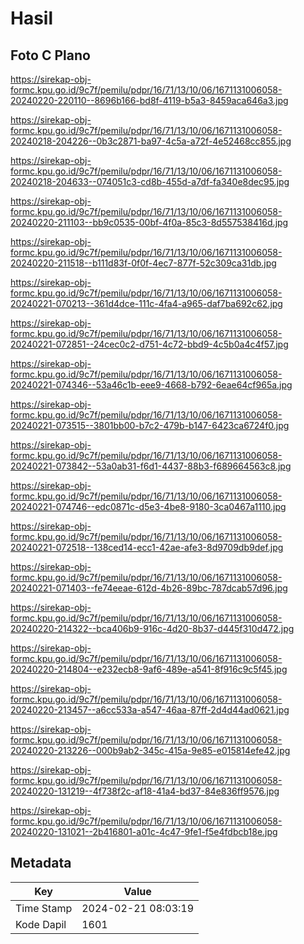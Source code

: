 # Hasil

## Foto C Plano

https://sirekap-obj-formc.kpu.go.id/9c7f/pemilu/pdpr/16/71/13/10/06/1671131006058-20240220-220110--8696b166-bd8f-4119-b5a3-8459aca646a3.jpg

https://sirekap-obj-formc.kpu.go.id/9c7f/pemilu/pdpr/16/71/13/10/06/1671131006058-20240218-204226--0b3c2871-ba97-4c5a-a72f-4e52468cc855.jpg

https://sirekap-obj-formc.kpu.go.id/9c7f/pemilu/pdpr/16/71/13/10/06/1671131006058-20240218-204633--074051c3-cd8b-455d-a7df-fa340e8dec95.jpg

https://sirekap-obj-formc.kpu.go.id/9c7f/pemilu/pdpr/16/71/13/10/06/1671131006058-20240220-211103--bb9c0535-00bf-4f0a-85c3-8d557538416d.jpg

https://sirekap-obj-formc.kpu.go.id/9c7f/pemilu/pdpr/16/71/13/10/06/1671131006058-20240220-211518--b111d83f-0f0f-4ec7-877f-52c309ca31db.jpg

https://sirekap-obj-formc.kpu.go.id/9c7f/pemilu/pdpr/16/71/13/10/06/1671131006058-20240221-070213--361d4dce-111c-4fa4-a965-daf7ba692c62.jpg

https://sirekap-obj-formc.kpu.go.id/9c7f/pemilu/pdpr/16/71/13/10/06/1671131006058-20240221-072851--24cec0c2-d751-4c72-bbd9-4c5b0a4c4f57.jpg

https://sirekap-obj-formc.kpu.go.id/9c7f/pemilu/pdpr/16/71/13/10/06/1671131006058-20240221-074346--53a46c1b-eee9-4668-b792-6eae64cf965a.jpg

https://sirekap-obj-formc.kpu.go.id/9c7f/pemilu/pdpr/16/71/13/10/06/1671131006058-20240221-073515--3801bb00-b7c2-479b-b147-6423ca6724f0.jpg

https://sirekap-obj-formc.kpu.go.id/9c7f/pemilu/pdpr/16/71/13/10/06/1671131006058-20240221-073842--53a0ab31-f6d1-4437-88b3-f689664563c8.jpg

https://sirekap-obj-formc.kpu.go.id/9c7f/pemilu/pdpr/16/71/13/10/06/1671131006058-20240221-074746--edc0871c-d5e3-4be8-9180-3ca0467a1110.jpg

https://sirekap-obj-formc.kpu.go.id/9c7f/pemilu/pdpr/16/71/13/10/06/1671131006058-20240221-072518--138ced14-ecc1-42ae-afe3-8d9709db9def.jpg

https://sirekap-obj-formc.kpu.go.id/9c7f/pemilu/pdpr/16/71/13/10/06/1671131006058-20240221-071403--fe74eeae-612d-4b26-89bc-787dcab57d96.jpg

https://sirekap-obj-formc.kpu.go.id/9c7f/pemilu/pdpr/16/71/13/10/06/1671131006058-20240220-214322--bca406b9-916c-4d20-8b37-d445f310d472.jpg

https://sirekap-obj-formc.kpu.go.id/9c7f/pemilu/pdpr/16/71/13/10/06/1671131006058-20240220-214804--e232ecb8-9af6-489e-a541-8f916c9c5f45.jpg

https://sirekap-obj-formc.kpu.go.id/9c7f/pemilu/pdpr/16/71/13/10/06/1671131006058-20240220-213457--a6cc533a-a547-46aa-87ff-2d4d44ad0621.jpg

https://sirekap-obj-formc.kpu.go.id/9c7f/pemilu/pdpr/16/71/13/10/06/1671131006058-20240220-213226--000b9ab2-345c-415a-9e85-e015814efe42.jpg

https://sirekap-obj-formc.kpu.go.id/9c7f/pemilu/pdpr/16/71/13/10/06/1671131006058-20240220-131219--4f738f2c-af18-41a4-bd37-84e836ff9576.jpg

https://sirekap-obj-formc.kpu.go.id/9c7f/pemilu/pdpr/16/71/13/10/06/1671131006058-20240220-131021--2b416801-a01c-4c47-9fe1-f5e4fdbcb18e.jpg


## Metadata

| Key        | Value               |
| ---------- | ------------------- |
| Time Stamp | 2024-02-21 08:03:19 |
| Kode Dapil | 1601                |



